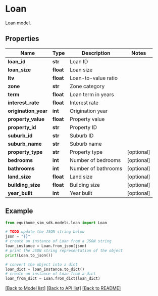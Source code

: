 # Loan

Loan model.

## Properties

Name | Type | Description | Notes
------------ | ------------- | ------------- | -------------
**loan_id** | **str** | Loan ID | 
**loan_size** | **float** | Loan size | 
**ltv** | **float** | Loan-to-value ratio | 
**zone** | **str** | Zone category | 
**term** | **float** | Loan term in years | 
**interest_rate** | **float** | Interest rate | 
**origination_year** | **int** | Origination year | 
**property_value** | **float** | Property value | 
**property_id** | **str** | Property ID | 
**suburb_id** | **str** | Suburb ID | 
**suburb_name** | **str** | Suburb name | 
**property_type** | **str** | Property type | [optional] 
**bedrooms** | **int** | Number of bedrooms | [optional] 
**bathrooms** | **int** | Number of bathrooms | [optional] 
**land_size** | **float** | Land size | [optional] 
**building_size** | **float** | Building size | [optional] 
**year_built** | **int** | Year built | [optional] 

## Example

```python
from equihome_sim_sdk.models.loan import Loan

# TODO update the JSON string below
json = "{}"
# create an instance of Loan from a JSON string
loan_instance = Loan.from_json(json)
# print the JSON string representation of the object
print(Loan.to_json())

# convert the object into a dict
loan_dict = loan_instance.to_dict()
# create an instance of Loan from a dict
loan_from_dict = Loan.from_dict(loan_dict)
```
[[Back to Model list]](../README.md#documentation-for-models) [[Back to API list]](../README.md#documentation-for-api-endpoints) [[Back to README]](../README.md)



